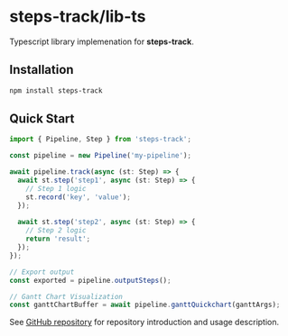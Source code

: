 # steps-track/lib-ts

Typescript library implemenation for **steps-track**. 

## Installation

```bash
npm install steps-track
```

## Quick Start

```typescript
import { Pipeline, Step } from 'steps-track';

const pipeline = new Pipeline('my-pipeline');

await pipeline.track(async (st: Step) => {
  await st.step('step1', async (st: Step) => {
    // Step 1 logic
    st.record('key', 'value');
  });
  
  await st.step('step2', async (st: Step) => {
    // Step 2 logic
    return 'result';
  });
});

// Export output
const exported = pipeline.outputSteps();

// Gantt Chart Visualization
const ganttChartBuffer = await pipeline.ganttQuickchart(ganttArgs);
```

See [GitHub repository](https://github.com/lokwkin/steps-track#readme) for repository introduction and usage description.
